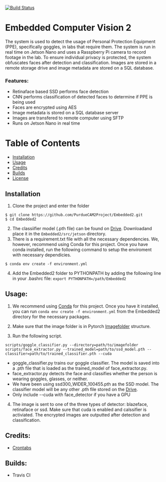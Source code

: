 [![Build Status](https://travis-ci.com/PurdueCAM2Project/Embedded2.svg?branch=master)](https://travis-ci.com/PurdueCAM2Project/Embedded2)

# Embedded Computer Vision 2
The system is used to detect the usage of Personal Protection Equipment (PPE), specifically goggles, in labs that require them. The system is run in real time on Jetson Nano and uses a Rasspberry Pi camera to record footage in the lab. To ensure individual privacy is protected, the system obfuscates faces after detection and classification. Images are stored in a remote storage drive and image metadata are stored on a SQL database.

### Features:
* Retinaface based SSD performs face detection
* CNN performs classification of detected faces to determine if PPE is being used
* Faces are encrypted using AES
* Image metadata is stored on a SQL database server
* Images are transfered to remote computer using SFTP
* Runs on Jetson Nano in real time

# Table of Contents
- [Installation](#Installation)
- [Usage](#Contributing)
- [Credits](#Credits)
- [Builds](#Builds)
- [License](#License)

## Installation
1. Clone the project and enter the folder 
```shell
$ git clone https://github.com/PurdueCAM2Project/Embedded2.git
$ cd Embedded2
```
2. The classiifier model (.pth file) can be found on [Drive](https://drive.google.com/drive/u/1/folders/1ZeKVygo-RyIDL_EnxeYJR8tk-xqzgi3Z). Downloadand place it in the ```Embedded2/src/jetson``` directory.
3. There is a requirement.txt file with all the necessary dependencies. We, however, recommend using Conda for this project. Once you have conda installed, run the following command to setup the enviroment with necessary dependicies.
```shell
$ conda env create -f environment.yml
```
4. Add the Embedded2 folder to PYTHONPATH by adding the following line in your .bashrc file:
```export PYTHONPATH=/path/Embedded2```
## Usage:
1. We recommend using [Conda](https://docs.conda.io/projects/conda/en/latest/user-guide/install/) for this project. Once you have it installed, you can run `conda env create -f environment.yml` from the Embedded2 directory for the necessary packages.

2. Make sure that the image folder is in Pytorch [Imagefolder](https://pytorch.org/docs/stable/torchvision/datasets.html?highlight=imagefolder#torchvision.datasets.ImageFolder) structure.

3. Run the following script.

`scripts/goggle_classifier.py --directory=path/to/imagefolder`
`scripts/face_extractor.py --trained_model=path/to/ssd_model.pth --classifier=path/to/trained_classifier.pth --cuda`
* goggle_classifier.py trains our goggle classifier. The model is saved into a .pth file that is loaded as the trained_model of face_extractor.py. 
* face_extractor.py detects the face and classifies whether the person is wearing goggles, glasses, or neither.
* We have been using ssd300_WIDER_100455.pth as the SSD model. The classifier model will be any other .pth file stored on the [Drive](https://drive.google.com/drive/u/1/folders/1ZeKVygo-RyIDL_EnxeYJR8tk-xqzgi3Z).
* Only include --cuda with face_detector if you have a GPU

 4. The image is sent to one of the three types of detector: blazeface, retinaface or ssd. Make sure that cuda is enabled and calssifier is activiated. The encrypted images are outputted after detection and classification.

## Credits:
* [Crontabs](https://github.com/robdmc/crontabs)

## Builds:
* Travis CI
